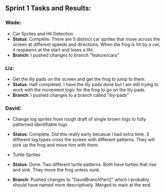 ## Sprint 1 Tasks and Results:

### Wade:
- Car Sprites and Hit Detection
 - **Status**: Complete. There are 5 distinct car sprites that move across the screen at different speeds and directions. When the frog is hit by a car, it respawns at the start and loses a life.
  - **Branch**: I pushed changes to branch "feature/cars"

### Liz:
- Get the lily pads on the screen and get the frog to jump to them.
 - **Status**: Half completed. I have the lily pads done but I am still trying to work with the movement logic for the frog to go on the lily pads.
 - **Branch**: I pushed changes to a branch called "lily-pads”

### David:
- Change log sprites from rough draft of single brown logs to fully patterned identifiable logs.
 - **Status**: Complete.  Did this really early becasue I had extra time.  3 different log types cross the screen with different patterns.  They will pick up the frog and move him with them.

- Turtle Sprites
- **Status**: Done.  Two different turtle patterns.  Both have turtles that rise and sink.  They move the frog unless sunk.
 - **Branch**: Pushed changes to "DavidBranchPart2"  which I probably should have named more descriptively.  Merged to main at the end.
